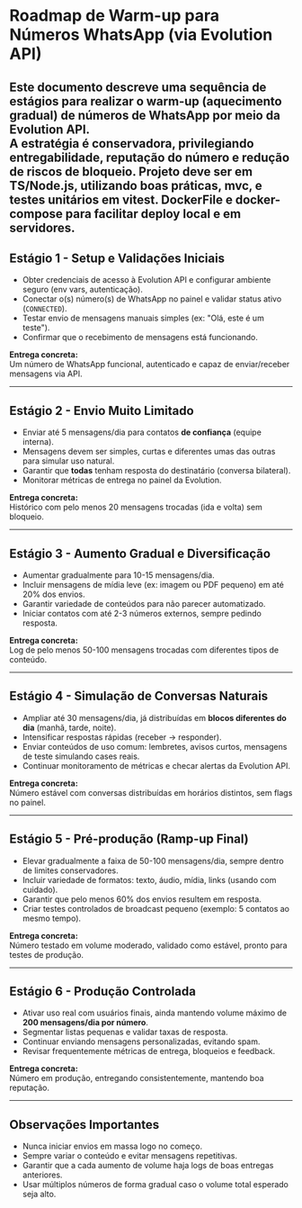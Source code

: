 # Roadmap de Warm-up para Números WhatsApp (via Evolution API)

Este documento descreve uma sequência de estágios para realizar o warm-up (aquecimento gradual) de números de WhatsApp por meio da **Evolution API**.  
A estratégia é conservadora, privilegiando entregabilidade, reputação do número e redução de riscos de bloqueio.
Projeto deve ser em TS/Node.js, utilizando boas práticas, mvc, e testes unitários em vitest.
DockerFile e docker-compose para facilitar deploy local e em servidores.
---

## Estágio 1 - Setup e Validações Iniciais
- Obter credenciais de acesso à Evolution API e configurar ambiente seguro (env vars, autenticação).
- Conectar o(s) número(s) de WhatsApp no painel e validar status ativo (`CONNECTED`).
- Testar envio de mensagens manuais simples (ex: "Olá, este é um teste").
- Confirmar que o recebimento de mensagens está funcionando.

**Entrega concreta:**  
Um número de WhatsApp funcional, autenticado e capaz de enviar/receber mensagens via API.

---

## Estágio 2 - Envio Muito Limitado
- Enviar até 5 mensagens/dia para contatos **de confiança** (equipe interna).
- Mensagens devem ser simples, curtas e diferentes umas das outras para simular uso natural.
- Garantir que **todas** tenham resposta do destinatário (conversa bilateral).
- Monitorar métricas de entrega no painel da Evolution.

**Entrega concreta:**  
Histórico com pelo menos 20 mensagens trocadas (ida e volta) sem bloqueio.

---

## Estágio 3 - Aumento Gradual e Diversificação
- Aumentar gradualmente para 10-15 mensagens/dia.
- Incluir mensagens de mídia leve (ex: imagem ou PDF pequeno) em até 20% dos envios.
- Garantir variedade de conteúdos para não parecer automatizado.
- Iniciar contatos com até 2-3 números externos, sempre pedindo resposta.

**Entrega concreta:**  
Log de pelo menos 50-100 mensagens trocadas com diferentes tipos de conteúdo.

---

## Estágio 4 - Simulação de Conversas Naturais
- Ampliar até 30 mensagens/dia, já distribuídas em **blocos diferentes do dia** (manhã, tarde, noite).
- Intensificar respostas rápidas (receber → responder).
- Enviar conteúdos de uso comum: lembretes, avisos curtos, mensagens de teste simulando cases reais.
- Continuar monitoramento de métricas e checar alertas da Evolution API.

**Entrega concreta:**  
Número estável com conversas distribuídas em horários distintos, sem flags no painel.

---

## Estágio 5 - Pré-produção (Ramp-up Final)
- Elevar gradualmente a faixa de 50-100 mensagens/dia, sempre dentro de limites conservadores.
- Incluir variedade de formatos: texto, áudio, mídia, links (usando com cuidado).
- Garantir que pelo menos 60% dos envios resultem em resposta.
- Criar testes controlados de broadcast pequeno (exemplo: 5 contatos ao mesmo tempo).

**Entrega concreta:**  
Número testado em volume moderado, validado como estável, pronto para testes de produção.

---

## Estágio 6 - Produção Controlada
- Ativar uso real com usuários finais, ainda mantendo volume máximo de **200 mensagens/dia por número**.
- Segmentar listas pequenas e validar taxas de resposta.
- Continuar enviando mensagens personalizadas, evitando spam.
- Revisar frequentemente métricas de entrega, bloqueios e feedback.

**Entrega concreta:**  
Número em produção, entregando consistentemente, mantendo boa reputação.

---

## Observações Importantes
- Nunca iniciar envios em massa logo no começo.
- Sempre variar o conteúdo e evitar mensagens repetitivas.
- Garantir que a cada aumento de volume haja logs de boas entregas anteriores.
- Usar múltiplos números de forma gradual caso o volume total esperado seja alto.
